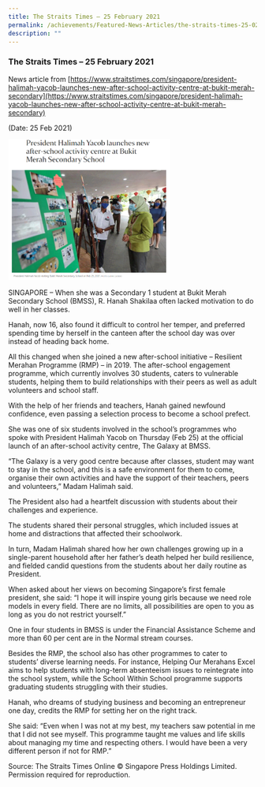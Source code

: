 ```yaml
---
title: The Straits Times — 25 February 2021
permalink: /achievements/Featured-News-Articles/the-straits-times-25-02-2021/
description: ""
---
```

### The Straits Times – 25 February 2021

News article from&nbsp;[https://www.straitstimes.com/singapore/president-halimah-yacob-launches-new-after-school-activity-centre-at-bukit-merah-secondary](https://www.straitstimes.com/singapore/president-halimah-yacob-launches-new-after-school-activity-centre-at-bukit-merah-secondary)

(Date: 25 Feb 2021)

<p><a href="https://www.straitstimes.com/singapore/president-halimah-yacob-launches-new-after-school-activity-centre-at-bukit-merah-secondary"><img style="width:65%" src="/images/news5.png"></a></p>  


SINGAPORE – When she was a Secondary 1 student at Bukit Merah Secondary School (BMSS), R. Hanah Shakilaa often lacked motivation to do well in her classes.

Hanah, now 16, also found it difficult to control her temper, and preferred spending time by herself in the canteen after the school day was over instead of heading back home.

All this changed when she joined a new after-school initiative – Resilient Merahan Programme (RMP) – in 2019. The after-school engagement programme, which currently involves 30 students, caters to vulnerable students, helping them to build relationships with their peers as well as adult volunteers and school staff.

With the help of her friends and teachers, Hanah gained newfound confidence, even passing a selection process to become a school prefect.

She was one of six students involved in the school’s programmes who spoke with President Halimah Yacob on Thursday (Feb 25) at the official launch of an after-school activity centre, The Galaxy at BMSS.

“The Galaxy is a very good centre because after classes, student may want to stay in the school, and this is a safe environment for them to come, organise their own activities and have the support of their teachers, peers and volunteers,” Madam Halimah said.

The President also had a heartfelt discussion with students about their challenges and experience.

The students shared their personal struggles, which included issues at home and distractions that affected their schoolwork.

In turn, Madam Halimah shared how her own challenges growing up in a single-parent household after her father’s death helped her build resilience, and fielded candid questions from the students about her daily routine as President.

When asked about her views on becoming Singapore’s first female president, she said: “I hope it will inspire young girls because we need role models in every field. There are no limits, all possibilities are open to you as long as you do not restrict yourself.”

One in four students in BMSS is under the Financial Assistance Scheme and more than 60 per cent are in the Normal stream courses.

Besides the RMP, the school also has other programmes to cater to students’ diverse learning needs. For instance, Helping Our Merahans Excel aims to help students with long-term absenteeism issues to reintegrate into the school system, while the School Within School programme supports graduating students struggling with their studies.

Hanah, who dreams of studying business and becoming an entrepreneur one day, credits the RMP for setting her on the right track.

She said: “Even when I was not at my best, my teachers saw potential in me that I did not see myself. This programme taught me values and life skills about managing my time and respecting others. I would have been a very different person if not for RMP.”

Source: The Straits Times Online&nbsp;©&nbsp;Singapore Press Holdings Limited. Permission required for reproduction.